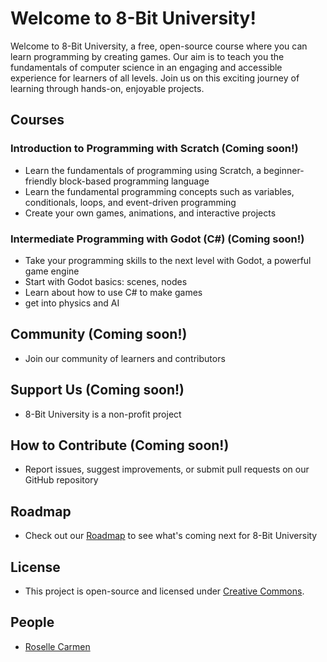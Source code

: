 # Welcome to 8-Bit University!

Welcome to 8-Bit University, a free, open-source course where you can learn programming by creating games. Our aim is to teach you the fundamentals of computer science in an engaging and accessible experience for learners of all levels. Join us on this exciting journey of learning through hands-on, enjoyable projects.

## Courses

### Introduction to Programming with Scratch (Coming soon!)
- Learn the fundamentals of programming using Scratch, a beginner-friendly block-based programming language
- Learn the fundamental programming concepts such as variables, conditionals, loops, and event-driven programming
- Create your own games, animations, and interactive projects

### Intermediate Programming with Godot (C#) (Coming soon!)

- Take your programming skills to the next level with Godot, a powerful game engine
- Start with Godot basics: scenes, nodes
- Learn about how to use C# to make games
- get into physics and AI

## Community (Coming soon!)
- Join our community of learners and contributors

## Support Us (Coming soon!)
- 8-Bit University is a non-profit project

## How to Contribute (Coming soon!)
- Report issues, suggest improvements, or submit pull requests on our GitHub repository

## Roadmap
- Check out our [Roadmap](https://github.com/8bituniversity/.github/blob/main/roadmap.md) to see what's coming next for 8-Bit University

## License
- This project is open-source and licensed under [Creative Commons](https://github.com/8bituniversity/.github/blob/main/LICENSE.md).

## People
- [Roselle Carmen](https://github.com/aninternetian)
